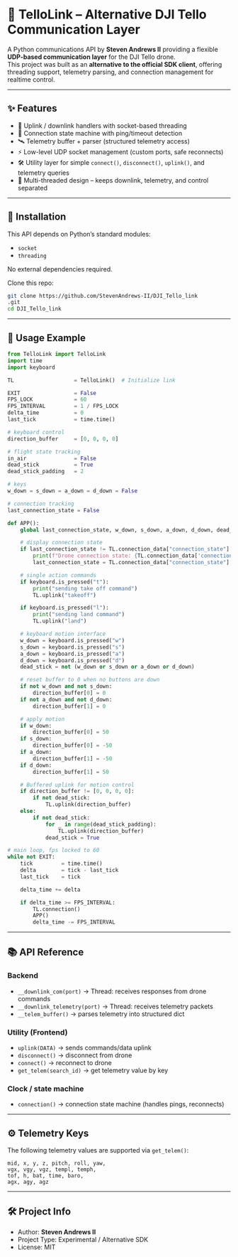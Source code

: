 # 🚁 TelloLink – Alternative DJI Tello Communication Layer  

A Python communications API by **Steven Andrews II** providing a flexible **UDP-based communication layer** for the DJI Tello drone.  
This project was built as an **alternative to the official SDK client**, offering threading support, telemetry parsing, and connection management for realtime control.  

---

## ✨ Features  

- 📡 Uplink / downlink handlers with socket-based threading  
- 🔄 Connection state machine with ping/timeout detection  
- 🛰️ Telemetry buffer + parser (structured telemetry access)  
- ⚡ Low-level UDP socket management (custom ports, safe reconnects)  
- 🛠️ Utility layer for simple `connect()`, `disconnect()`, `uplink()`, and telemetry queries  
- 🔌 Multi-threaded design – keeps downlink, telemetry, and control separated  

---

## 🚀 Installation  

This API depends on Python’s standard modules:  

- `socket`  
- `threading`  

No external dependencies required.  

Clone this repo:  

```bash
git clone https://github.com/StevenAndrews-II/DJI_Tello_link
.git
cd DJI_Tello_link
```

---

## 📖 Usage Example  

```python
from TelloLink import TelloLink
import time
import keyboard

TL                   = TelloLink()  # Initialize link

EXIT                 = False
FPS_LOCK             = 60
FPS_INTERVAL         = 1 / FPS_LOCK
delta_time           = 0
last_tick            = time.time()

# keyboard control
direction_buffer     = [0, 0, 0, 0]

# flight state tracking
in_air               = False
dead_stick           = True
dead_stick_padding   = 2

# keys
w_down = s_down = a_down = d_down = False

# connection tracking
last_connection_state = False

def APP():
    global last_connection_state, w_down, s_down, a_down, d_down, dead_stick

    # display connection state
    if last_connection_state != TL.connection_data["connection_state"]:
        print(f"Drone connection state: {TL.connection_data['connection_state']}")
        last_connection_state = TL.connection_data["connection_state"]

    # single action commands
    if keyboard.is_pressed("t"):
        print("sending take off command")
        TL.uplink("takeoff")

    if keyboard.is_pressed("l"):
        print("sending land command")
        TL.uplink("land")

    # keyboard motion interface
    w_down = keyboard.is_pressed("w")
    s_down = keyboard.is_pressed("s")
    a_down = keyboard.is_pressed("a")
    d_down = keyboard.is_pressed("d")
    dead_stick = not (w_down or s_down or a_down or d_down)

    # reset buffer to 0 when no buttons are down
    if not w_down and not s_down:
        direction_buffer[0] = 0
    if not a_down and not d_down:
        direction_buffer[1] = 0

    # apply motion
    if w_down:
        direction_buffer[0] = 50
    if s_down:
        direction_buffer[0] = -50
    if a_down:
        direction_buffer[1] = -50
    if d_down:
        direction_buffer[1] = 50

    # Buffered uplink for motion control
    if direction_buffer != [0, 0, 0, 0]:
        if not dead_stick:
            TL.uplink(direction_buffer)
    else:
        if not dead_stick:
            for _ in range(dead_stick_padding):
                TL.uplink(direction_buffer)
            dead_stick = True

# main loop, fps locked to 60
while not EXIT:
    tick         = time.time()
    delta        = tick - last_tick
    last_tick    = tick

    delta_time += delta

    if delta_time >= FPS_INTERVAL:
        TL.connection()
        APP()
        delta_time -= FPS_INTERVAL


```

---


## 📚 API Reference  

### Backend  
- `__downlink_com(port)` → Thread: receives responses from drone commands  
- `__downlink_telemetry(port)` → Thread: receives telemetry packets  
- `__telem_buffer()` → parses telemetry into structured dict  

### Utility (Frontend)  
- `uplink(DATA)` → sends commands/data uplink  
- `disconnect()` → disconnect from drone  
- `connect()` → reconnect to drone  
- `get_telem(search_id)` → get telemetry value by key

### Clock / state machine
- `connection()` → connection state machine (handles pings, reconnects)  

---

## ⚙️ Telemetry Keys  

The following telemetry values are supported via `get_telem()`:  

```
mid, x, y, z, pitch, roll, yaw, 
vgx, vgy, vgz, templ, temph, 
tof, h, bat, time, baro, 
agx, agy, agz
```

---

## 🛠️ Project Info  

- Author: **Steven Andrews II**  
- Project Type: Experimental / Alternative SDK  
- License: MIT 
